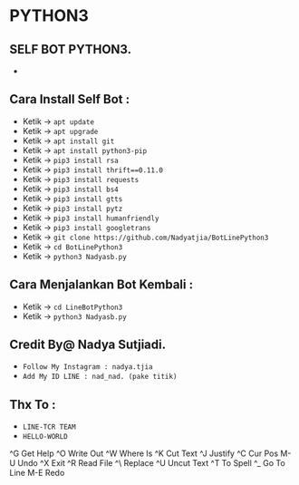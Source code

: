 # PYTHON3
SELF BOT PYTHON3.
------
-
Cara Install Self Bot :
------
- Ketik -> `apt update`
- Ketik -> `apt upgrade`
- Ketik -> `apt install git`
- Ketik -> `apt install python3-pip`
- Ketik -> `pip3 install rsa`
- Ketik -> `pip3 install thrift==0.11.0`
- Ketik -> `pip3 install requests`
- Ketik -> `pip3 install bs4`
- Ketik -> `pip3 install gtts`
- Ketik -> `pip3 install pytz`
- Ketik -> `pip3 install humanfriendly`
- Ketik -> `pip3 install googletrans`
- Ketik -> `git clone https://github.com/Nadyatjia/BotLinePython3`
- Ketik -> `cd BotLinePython3`
- Ketik -> `python3 Nadyasb.py`

Cara Menjalankan Bot Kembali :
------
- Ketik -> `cd LineBotPython3`
- Ketik -> `python3 Nadyasb.py`


Credit By@ Nadya Sutjiadi.
------
- `Follow My Instagram : nadya.tjia`
- `Add My ID LINE : nad_nad. (pake titik)`

Thx To :
------
- `LINE-TCR TEAM`
- `HELLO-WORLD`















































^G Get Help   ^O Write Out  ^W Where Is   ^K Cut Text   ^J Justify    ^C Cur Pos    M-U Undo
^X Exit       ^R Read File  ^\ Replace    ^U Uncut Text ^T To Spell   ^_ Go To Line M-E Redo
